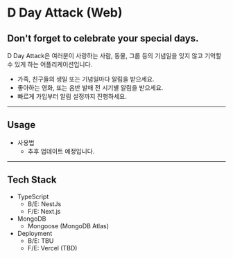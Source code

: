 # D Day Attack (Web)
## Don't forget to celebrate your special days.
D Day Attack은 여러분이 사랑하는 사람, 동물, 그룹 등의 기념일을 잊지 않고 기억할 수 있게 하는 어플리케이션입니다.

* 가족, 친구들의 생일 또는 기념일마다 알림을 받으세요.
* 좋아하는 영화, 또는 음반 발매 전 시기별 알림을 받으세요.
* 빠르게 가입부터 알림 설정까지 진행하세요.

---
## Usage
* 사용법
    * 추후 업데이트 예정입니다.
---
## Tech Stack
* TypeScript
    * B/E: NestJs
    * F/E: Next.js
* MongoDB
    * Mongoose (MongoDB Atlas)
* Deployment
    * B/E: TBU
    * F/E: Vercel (TBD)
